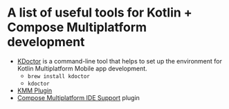 # A list of useful tools for Kotlin + Compose Multiplatform development

- [KDoctor](https://github.com/Kotlin/kdoctor) is a command-line tool that helps to set up the environment for Kotlin Multiplatform Mobile app development.
  - `brew install kdoctor`
  - `kdoctor`
- [KMM Plugin](https://plugins.jetbrains.com/plugin/14936-kotlin-multiplatform-mobile)
- [Compose Multiplatform IDE Support](https://plugins.jetbrains.com/plugin/16541-compose-multiplatform-ide-support) plugin
